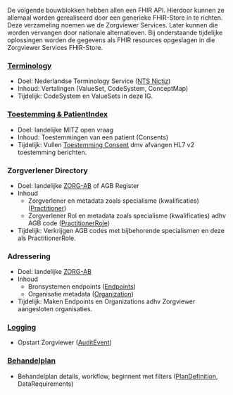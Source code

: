 De volgende bouwblokken hebben allen een FHIR API. Hierdoor kunnen ze allemaal worden gerealiseerd door een generieke FHIR-Store in te richten. Deze verzameling noemen we de Zorgviewer Services. Later kunnen die worden vervangen door nationale alternatieven. Bij onderstaande tijdelijke oplossingen worden de gegevens als FHIR resources opgeslagen in die Zorgviewer Services FHIR-Store.

### [Terminology](CapabilityStatement-Terminology.html)

* Doel: Nederlandse Terminology Service ([NTS Nictiz](https://nictiz.nl/wat-we-doen/activiteiten/terminologie/de-nationale-terminologieserver/))
* Inhoud: Vertalingen (ValueSet, CodeSystem, ConceptMap)
* Tijdelijk: CodeSystem en ValueSets in deze IG.

### [Toestemming & PatientIndex](CapabilityStatement-Toestemming.html)

* Doel: landelijke MITZ open vraag
* Inhoud: Toestemmingen van een patient (Consents)
* Tijdelijk: Vullen [Toestemming Consent](StructureDefinition-ToestemmingConsent) dmv afvangen HL7 v2 toestemming berichten.

### Zorgverlener Directory

* Doel: landelijke [ZORG-AB](https://www.vzvz.nl/diensten/gemeenschappelijke-diensten/zorg-ab/releases) of AGB Register
* Inhoud
    * Zorgverlener en metadata zoals specialisme (kwalificaties) ([Practitioner](StructureDefinition-Practitioner.html))
    * Zorgverlener Rol en metadata zoals specialisme (kwalificaties) adhv AGB code ([PractitionerRole](StructureDefinition-PractitionerRole.html))
* Tijdelijk: Verkrijgen AGB codes met bijbehorende specialismen en deze als PractitionerRole.

### Adressering

* Doel: landelijke [ZORG-AB](https://www.vzvz.nl/diensten/gemeenschappelijke-diensten/zorg-ab/releases)
* Inhoud
    * Bronsystemen endpoints ([Endpoints](StructureDefinition-Endpoint.html))
    * Organisatie metadata ([Organization](StructureDefinition-Organization.html))
* Tijdelijk: Maken Endpoints en Organizations adhv Zorgviewer aangesloten organisaties.

### [Logging](CapabilityStatement-Logging.html)

* Opstart Zorgviewer ([AuditEvent](StructureDefinition-AuditEvent.html))

### [Behandelplan](CapabilityStatement-Behandelplan.html)

* Behandelplan details, workflow, beginnent met filters ([PlanDefinition](StructureDefinition-PlanDefinition.html), DataRequirements)